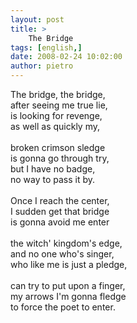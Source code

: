 ```yaml
---
layout: post
title: >
    The Bridge
tags: [english,]
date: 2008-02-24 10:02:00
author: pietro
---
```

The bridge, the bridge,<br/>after seeing me true lie,<br/>is looking for revenge,<br/>as well as quickly my,<br/><br/>broken crimson sledge<br/>is gonna go through try,<br/>but I have no badge,<br/>no way to pass it by.<br/><br/>Once I reach the center,<br/>I sudden get that bridge<br/>is gonna avoid me enter<br/><br/>the witch' kingdom's edge,<br/>and no one who's singer,<br/>who like me is just a pledge,<br/><br/>can try to put upon a finger,<br/>my arrows I'm gonna fledge<br/>to force the poet to enter.
